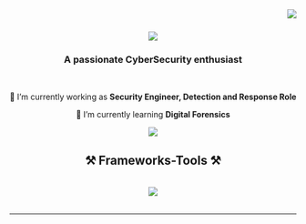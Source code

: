 <img align="right" src="https://visitor-badge.laobi.icu/badge?page_id=salesp07.salesp07" />

<h1 align="center">
    <img src="https://readme-typing-svg.herokuapp.com/?font=Righteous&size=35&center=true&vCenter=true&width=500&height=70&duration=4000&lines=Hi+There!+👋;+I'm+Fabian+Navarro!;" />
</h1>

<h3 align="center">A passionate CyberSecurity enthusiast</h3>

<br/>

<div align="center">
 
 🔭 I’m currently working as **Security Engineer, Detection and Response Role**
 
 🌱 I’m currently learning **Digital Forensics**
 
 </div>
 
<div align="center"> 
  <a href="https://www.linkedin.com/in/fanavarr" target="_blank">
    <img src="https://img.shields.io/badge/LinkedIn-0077B5?style=for-the-badge&logo=linkedin&logoColor=white" target="_blank" />
  </a>
</div>
</hr>
 
<h2 align="center">⚒️ Frameworks-Tools ⚒️</h2>
<br/>
<div align="center">
    <img src="https://skillicons.dev/icons?i=aws,github,python,bash,linux,regex,jenkins,docker" /><br>
</div>
<br/>
<hr/>
